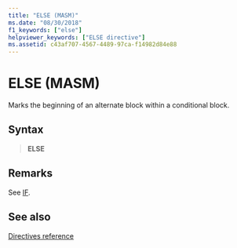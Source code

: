 ```yaml
---
title: "ELSE (MASM)"
ms.date: "08/30/2018"
f1_keywords: ["else"]
helpviewer_keywords: ["ELSE directive"]
ms.assetid: c43af707-4567-4489-97ca-f14982d84e88
---
```

# ELSE (MASM)

Marks the beginning of an alternate block within a conditional block.

## Syntax

> **ELSE**

## Remarks

See [IF](../../assembler/masm/if-masm.md).

## See also

[Directives reference](directives-reference.md)
